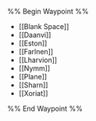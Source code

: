 %% Begin Waypoint %%
- [[Blank Space]]
- [[Daanvi]]
- [[Eston]]
- [[Farlnen]]
- [[Lharvion]]
- [[Nymm]]
- [[Plane]]
- [[Sharn]]
- [[Xoriat]]

%% End Waypoint %%
